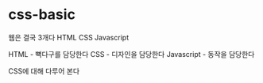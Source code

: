 # css-basic
웹은 결국 3개다
HTML
CSS
Javascript

HTML - 뼉다구를 담당한다
CSS - 디자인을 담당한다
Javascript - 동작을 담당한다

CSS에 대해 다루어 본다
